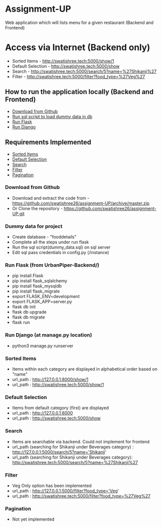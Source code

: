 # Assignment-UP
Web application which will lists menu for a given restaurant (Backend and Frontend)

# Access via Internet (Backend only)
* Sorted Items - http://swatishree.tech:5000/show/1
* Default Selection - http://swatishree.tech:5000/show
* Search - http://swatishree.tech:5000/search/5?name=%27Shikanji%27
* Filter - http://swatishree.tech:5000/filter?food_type=%27Veg%27

## How to run the application locally (Backend and Frontend)
* [Download from Github](#download)
* [Run sql script to load dummy data in db](#sqldata)
* [Run Flask](#flask)
* [Run Django](#django)

## Requirements Implemented
* [Sorted Items](#sorted)
* [Default Selection](#default)
* [Search](#search)
* [Filter](#filter)
* [Pagination](#pagination)

### Download from Github
* Download and extract the code from - https://github.com/swatishree26/assignment-UP/archive/master.zip
* Or Clone the repository - https://github.com/swatishree26/assignment-UP.git

### Dummy data for project
* Create database - "fooddetails"
* Complete all the steps under run flask
* Run the sql script(dummy_data.sql) on sql server
* Edit sql pass credentials in config.py (/instance)

### Run Flask (from UrbanPiper-Backend/)
* pip install Flask
* pip install flask_sqlalchemy
* pip install flask_mysqldb
* pip install flask_migrate
* export FLASK_ENV=development
* export FLASK_APP=server.py
* flask db init
* flask db upgrade
* flask db migrate
* flask run

### Run Django (at manage.py location)
* python3 manage.py runserver

### Sorted Items
* Items within each category are displayed in alphabetical order based on "name"
* url_path : http://127.0.0.1:8000/show/1
* url_path : http://swatishree.tech:5000/show/1

### Default Selection
* Items from default category (first) are displayed
* url_path : http://127.0.0.1:8000
* url_path : http://swatishree.tech:5000/show

### Search
* Items are searchable via backend. Could not implement for frontend
* url_path (searching for Shikanji under Beverages category) : http://127.0.0.1:5000/search/5?name='Shikanji'
* url_path (searching for Shikanji under Beverages category): http://swatishree.tech:5000/search/5?name=%27Shikanji%27


### Filter
* Veg Only option has been implemented
* url_path : http://127.0.0.1:5000/filter?food_type='Veg'
* url_path : http://swatishree.tech:5000/filter?food_type=%27Veg%27

### Pagination
* Not yet implemented

